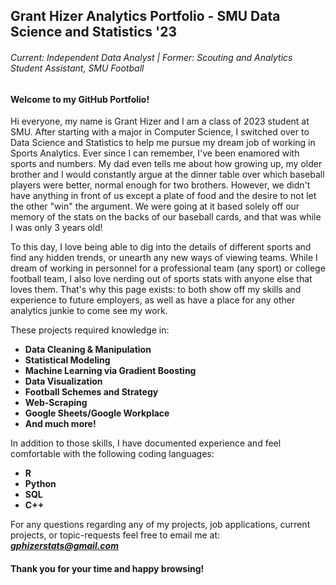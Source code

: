 ## Grant Hizer Analytics Portfolio - SMU Data Science and Statistics '23
###### *Current: Independent Data Analyst | Former: Scouting and Analytics Student Assistant, SMU Football*

#### Welcome to my GitHub Portfolio! 

Hi everyone, my name is Grant Hizer and I am a class of 2023 student at SMU. After starting with a major in Computer Science, I switched over to Data Science and Statistics to help me pursue my dream job of working in Sports Analytics. Ever since I can remember, I've been enamored with sports and numbers. My dad even tells me about how growing up, my older brother and I would constantly argue at the dinner table over which baseball players were better, normal enough for two brothers. However, we didn't have anything in front of us except a plate of food and the desire to not let the other "win" the argument. We were going at it based solely off our memory of the stats on the backs of our baseball cards, and that was while I was only 3 years old!

To this day, I love being able to dig into the details of different sports and find any hidden trends, or unearth any new ways of viewing teams. While I dream of working in personnel for a professional team (any sport) or college football team, I also love nerding out of sports stats with anyone else that loves them. That's why this page exists: to both show off my skills and experience to future employers, as well as have a place for any other analytics junkie to come see my work.  

These projects required knowledge in:
- **Data Cleaning & Manipulation**
- **Statistical Modeling**
- **Machine Learning via Gradient Boosting**
- **Data Visualization**
- **Football Schemes and Strategy**
- **Web-Scraping**
- **Google Sheets/Google Workplace**
- **And much more!**

In addition to those skills, I have documented experience and feel comfortable with the following coding languages:
- **R**
- **Python**
- **SQL**
- **C++**
  

For any questions regarding any of my projects, job applications, current projects, or topic-requests feel free to email me at:
  ***gphizerstats@gmail.com***



#### Thank you for your time and happy browsing!

<!---
GPHizerStats/GPHizerStats is a ✨ special ✨ repository because its `README.md` (this file) appears on your GitHub profile.
You can click the Preview link to take a look at your changes.
--->
